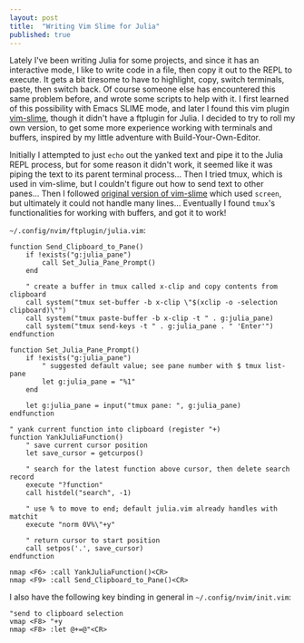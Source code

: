 ```yaml
---
layout: post
title:  "Writing Vim Slime for Julia"
published: true
---
```


Lately I've been writing Julia for some projects,
and since it has an interactive mode,
I like to write code in a file, then copy it out to the REPL to execute.
It gets a bit tiresome to have to highlight, copy, switch terminals,
paste, then switch back. Of course someone else has encountered
this same problem before, and wrote some scripts to help with it.
I first learned of this possibility with Emacs SLIME mode,
and later I found this vim plugin [vim-slime](
https://github.com/jpalardy/vim-slime/tree/main),
though it didn't have a ftplugin for Julia.
I decided to try to roll my own version,
to get some more experience working with terminals and buffers,
inspired by my little adventure with Build-Your-Own-Editor.

Initially I attempted to just `echo` out the yanked text
and pipe it to the Julia REPL process, but for some reason
it didn't work, it seemed like it was piping the text to its
parent terminal process...
Then I tried tmux, which is used in vim-slime,
but I couldn't figure out how to send text to other panes...
Then I followed [original version of vim-slime](
https://technotales.wordpress.com/2007/10/03/like-slime-for-vim/)
which used `screen`, but ultimately it could not handle many lines...
Eventually I found `tmux`'s functionalities for working with buffers,
and got it to work!

`~/.config/nvim/ftplugin/julia.vim`:

```
function Send_Clipboard_to_Pane()
	if !exists("g:julia_pane")
		call Set_Julia_Pane_Prompt()
	end

	" create a buffer in tmux called x-clip and copy contents from clipboard
	call system("tmux set-buffer -b x-clip \"$(xclip -o -selection clipboard)\"")
	call system("tmux paste-buffer -b x-clip -t " . g:julia_pane)
	call system("tmux send-keys -t " . g:julia_pane . " 'Enter'")
endfunction
 
function Set_Julia_Pane_Prompt()
	if !exists("g:julia_pane")
		" suggested default value; see pane number with $ tmux list-pane
		let g:julia_pane = "%1"
	end

	let g:julia_pane = input("tmux pane: ", g:julia_pane)
endfunction
		
" yank current function into clipboard (register "+)
function YankJuliaFunction()
	" save current cursor position
	let save_cursor = getcurpos()

	" search for the latest function above cursor, then delete search record
	execute "?function"
	call histdel("search", -1)

	" use % to move to end; default julia.vim already handles with matchit
	execute "norm 0V%\"+y"

	" return cursor to start position
	call setpos('.', save_cursor)
endfunction

nmap <F6> :call YankJuliaFunction()<CR>
nmap <F9> :call Send_Clipboard_to_Pane()<CR>
```

I also have the following key binding in general in `~/.config/nvim/init.vim`:
```
"send to clipboard selection
vmap <F8> "+y
nmap <F8> :let @+=@"<CR>
```



